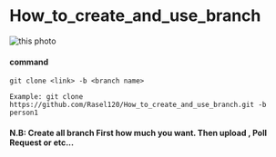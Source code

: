# How_to_create_and_use_branch


![this photo](https://upload.wikimedia.org/wikipedia/commons/thumb/3/36/Hopetoun_falls.jpg/1200px-Hopetoun_falls.jpg)

#### command
```
git clone <link> -b <branch name>

Example: git clone https://github.com/Rasel120/How_to_create_and_use_branch.git -b person1
```
#### N.B: Create all branch First how much you want. Then upload , Poll Request or etc...
